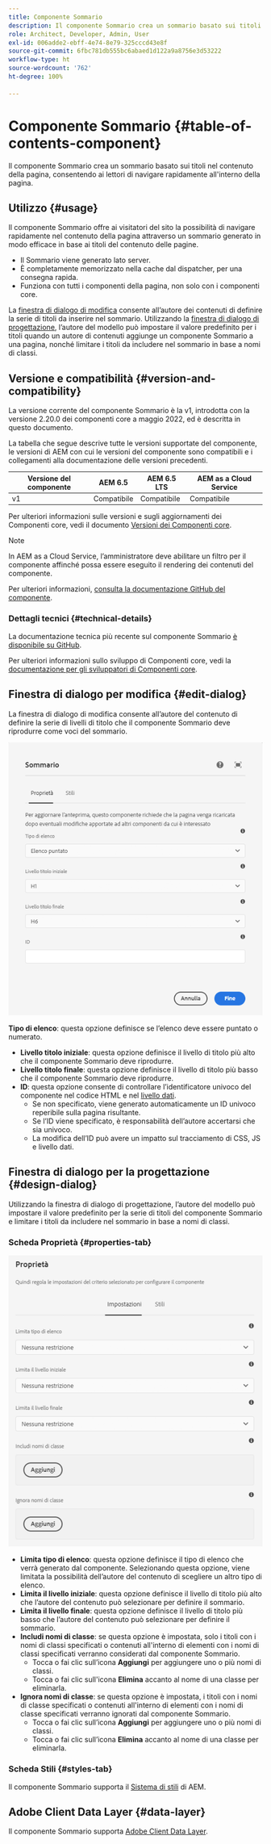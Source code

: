 ```yaml
---
title: Componente Sommario
description: Il componente Sommario crea un sommario basato sui titoli nel contenuto della pagina, consentendo ai lettori di navigare rapidamente all'interno della pagina.
role: Architect, Developer, Admin, User
exl-id: 006adde2-ebff-4e74-8e79-325cccd43e8f
source-git-commit: 6fbc781db555bc6abaed1d122a9a8756e3d53222
workflow-type: ht
source-wordcount: '762'
ht-degree: 100%

---
```


# Componente Sommario {#table-of-contents-component}

Il componente Sommario crea un sommario basato sui titoli nel contenuto della pagina, consentendo ai lettori di navigare rapidamente all&#39;interno della pagina.

## Utilizzo {#usage}

Il componente Sommario offre ai visitatori del sito la possibilità di navigare rapidamente nel contenuto della pagina attraverso un sommario generato in modo efficace in base ai titoli del contenuto delle pagine.

* Il Sommario viene generato lato server.
* È completamente memorizzato nella cache dal dispatcher, per una consegna rapida.
* Funziona con tutti i componenti della pagina, non solo con i componenti core.

La [finestra di dialogo di modifica](#edit-dialog) consente all’autore dei contenuti di definire la serie di titoli da inserire nel sommario. Utilizzando la [finestra di dialogo di progettazione](#design-dialog), l’autore del modello può impostare il valore predefinito per i titoli quando un autore di contenuti aggiunge un componente Sommario a una pagina, nonché limitare i titoli da includere nel sommario in base a nomi di classi.

## Versione e compatibilità {#version-and-compatibility}

La versione corrente del componente Sommario è la v1, introdotta con la versione 2.20.0 dei componenti core a maggio 2022, ed è descritta in questo documento.

La tabella che segue descrive tutte le versioni supportate del componente, le versioni di AEM con cui le versioni del componente sono compatibili e i collegamenti alla documentazione delle versioni precedenti.

| Versione del componente | AEM 6.5 | AEM 6.5 LTS | AEM as a Cloud Service |
|---|---|---|---|
| v1 | Compatibile | Compatibile | Compatibile |

Per ulteriori informazioni sulle versioni e sugli aggiornamenti dei Componenti core, vedi il documento [Versioni dei Componenti core](/help/versions.md).

>[!NOTE]
>
>In AEM as a Cloud Service, l’amministratore deve abilitare un filtro per il componente affinché possa essere eseguito il rendering dei contenuti del componente.
>
>Per ulteriori informazioni, [consulta la documentazione GitHub del componente](https://adobe.com/go/aem_cmp_tech_tableofcontents_v1_it).

### Dettagli tecnici {#technical-details}

La documentazione tecnica più recente sul componente Sommario [è disponibile su GitHub](https://adobe.com/go/aem_cmp_tech_tableofcontents_v1_it).

Per ulteriori informazioni sullo sviluppo di Componenti core, vedi la [documentazione per gli sviluppatori di Componenti core](/help/developing/overview.md).

## Finestra di dialogo per modifica {#edit-dialog}

La finestra di dialogo di modifica consente all’autore del contenuto di definire la serie di livelli di titolo che il componente Sommario deve riprodurre come voci del sommario.

![Finestra di dialogo di modifica del componente Sommario](/help/assets/tableofcontents-edit.png)

**Tipo di elenco**: questa opzione definisce se l’elenco deve essere puntato o numerato.
* **Livello titolo iniziale**: questa opzione definisce il livello di titolo più alto che il componente Sommario deve riprodurre.
* **Livello titolo finale**: questa opzione definisce il livello di titolo più basso che il componente Sommario deve riprodurre.
* **ID**: questa opzione consente di controllare l’identificatore univoco del componente nel codice HTML e nel [livello dati](/help/developing/data-layer/overview.md).
   * Se non specificato, viene generato automaticamente un ID univoco reperibile sulla pagina risultante.
   * Se l’ID viene specificato, è responsabilità dell’autore accertarsi che sia univoco.
   * La modifica dell’ID può avere un impatto sul tracciamento di CSS, JS e livello dati.

## Finestra di dialogo per la progettazione {#design-dialog}

Utilizzando la finestra di dialogo di progettazione, l’autore del modello può impostare il valore predefinito per la serie di titoli del componente Sommario e limitare i titoli da includere nel sommario in base a nomi di classi.

### Scheda Proprietà {#properties-tab}

![Finestra di dialogo per progettazione del componente Ricerca rapida](/help/assets/tableofcontents-design.png)

* **Limita tipo di elenco**: questa opzione definisce il tipo di elenco che verrà generato dal componente. Selezionando questa opzione, viene limitata la possibilità dell’autore del contenuto di scegliere un altro tipo di elenco.
* **Limita il livello iniziale**: questa opzione definisce il livello di titolo più alto che l’autore del contenuto può selezionare per definire il sommario.
* **Limita il livello finale**: questa opzione definisce il livello di titolo più basso che l’autore del contenuto può selezionare per definire il sommario.
* **Includi nomi di classe**: se questa opzione è impostata, solo i titoli con i nomi di classi specificati o contenuti all&#39;interno di elementi con i nomi di classi specificati verranno considerati dal componente Sommario.
   * Tocca o fai clic sull’icona **Aggiungi** per aggiungere uno o più nomi di classi.
   * Tocca o fai clic sull&#39;icona **Elimina** accanto al nome di una classe per eliminarla.
* **Ignora nomi di classe**: se questa opzione è impostata, i titoli con i nomi di classe specificati o contenuti all&#39;interno di elementi con i nomi di classe specificati verranno ignorati dal componente Sommario.
   * Tocca o fai clic sull’icona **Aggiungi** per aggiungere uno o più nomi di classi.
   * Tocca o fai clic sull’icona **Elimina** accanto al nome di una classe per eliminarla.

### Scheda Stili {#styles-tab}

Il componente Sommario supporta il [Sistema di stili](/help/get-started/authoring.md#component-styling) di AEM.

## Adobe Client Data Layer {#data-layer}

Il componente Sommario supporta [Adobe Client Data Layer](/help/developing/data-layer/overview.md).
